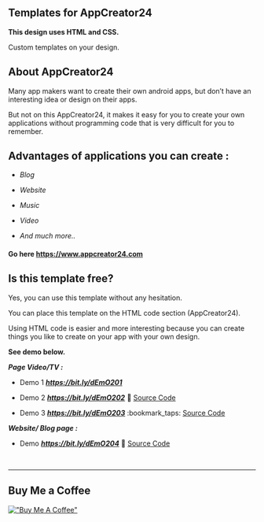 ## Templates for AppCreator24

**This design uses HTML and CSS.**

Custom templates on your design.

## About AppCreator24

Many app makers want to create their own android apps, but don’t have an interesting idea or design on their apps. 

But not on this AppCreator24, it makes it easy for you to create your own applications without programming code that is very difficult for you to remember. 

## Advantages of applications you can create : 

- _Blog_

- _Website_

- _Music_ 

- _Video_

- _And much more.._

#### Go here https://www.appcreator24.com

## Is this template free?

Yes, you can use this template without any hesitation.

You can place this template on the HTML code section (AppCreator24).

Using HTML code is easier and more interesting because you can create things you like to create on your app with your own design.

**See demo below.**

**_Page Video/TV :_**

- Demo 1 **_https://bit.ly/dEmO201_** 

- Demo 2 **_https://bit.ly/dEmO202_** 
:bookmark_tabs: [Source Code](https://github.com/ZazerConer/Templates-For-App-Creator-24/blob/main/Page-Video-TV/Template2.html)

- Demo 3 **_https://bit.ly/dEmO203_**
:bookmark_taps: [Source Code](https://github.com/ZazerConer/Templates-For-App-Creator-24/blob/main/Page-Video-TV/Template3.html)

**_Website/ Blog page :_**

- Demo **_https://bit.ly/dEmO204_**
:bookmark_tabs: [Source Code](https://github.com/ZazerConer/Templates-For-App-Creator-24/blob/main/Website-Blog-Page/Template1.html)

<br>

<hr>

## Buy Me a Coffee

[!["Buy Me A Coffee"](https://www.buymeacoffee.com/assets/img/custom_images/orange_img.png)](https://www.buymeacoffee.com/zaidzer9k)
